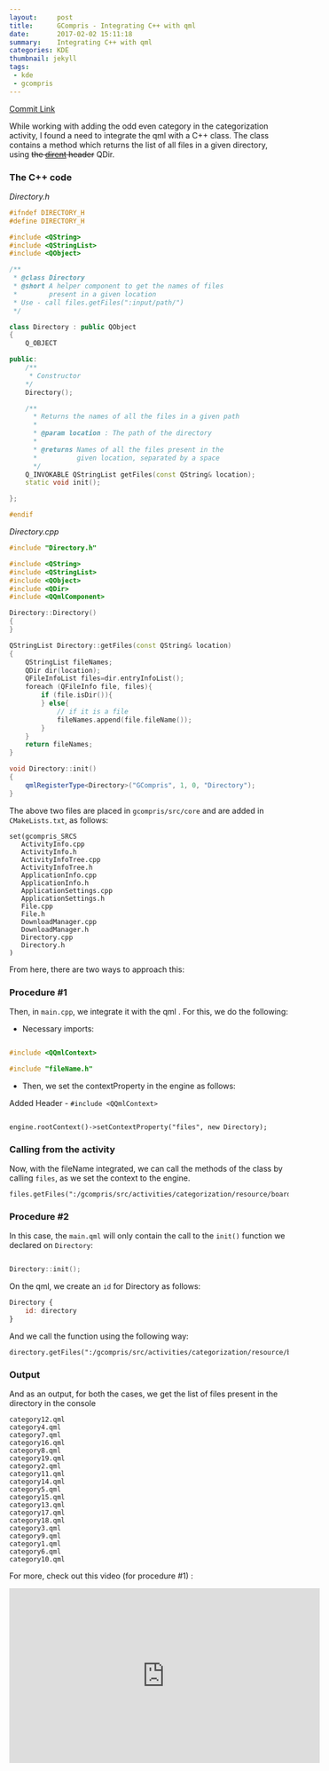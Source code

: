 ```yaml
---
layout:     post
title:      GCompris - Integrating C++ with qml
date:       2017-02-02 15:11:18
summary:    Integrating C++ with qml
categories: KDE
thumbnail: jekyll
tags:
 - kde
 - gcompris
---
```


[Commit Link](https://github.com/gcompris/GCompris-qt/commit/955462b943c34fc130d1a68fcfb0e1ec6393a3f0)

While working with adding the odd even category in the categorization activity, I found a need to integrate the qml with a C++ class. The class contains a method which returns the list of all files in a given directory, using ~~the [dirent](https://github.com/tronkko/dirent) header~~ QDir.

### The C++ code

*Directory.h*

```c++
#ifndef DIRECTORY_H
#define DIRECTORY_H

#include <QString>
#include <QStringList>
#include <QObject>

/**
 * @class Directory
 * @short A helper component to get the names of files
 *        present in a given location
 * Use - call files.getFiles(":input/path/")
 */

class Directory : public QObject
{
    Q_OBJECT

public:
    /**
     * Constructor
    */
    Directory();

    /**
      * Returns the names of all the files in a given path
      *
      * @param location : The path of the directory
      *
      * @returns Names of all the files present in the
      *          given location, separated by a space
      */
    Q_INVOKABLE QStringList getFiles(const QString& location);
    static void init();

};

#endif

```

*Directory.cpp*

```c++
#include "Directory.h"

#include <QString>
#include <QStringList>
#include <QObject>
#include <QDir>
#include <QQmlComponent>

Directory::Directory()
{
}

QStringList Directory::getFiles(const QString& location)
{
    QStringList fileNames;
    QDir dir(location);
    QFileInfoList files=dir.entryInfoList();
    foreach (QFileInfo file, files){
        if (file.isDir()){
        } else{
            // if it is a file
            fileNames.append(file.fileName());
        }
    }
    return fileNames;
}

void Directory::init()
{
    qmlRegisterType<Directory>("GCompris", 1, 0, "Directory");
}
```
The above two files are placed in `gcompris/src/core` and are added in `CMakeLists.txt`, as follows: 

```
set(gcompris_SRCS
   ActivityInfo.cpp
   ActivityInfo.h
   ActivityInfoTree.cpp
   ActivityInfoTree.h
   ApplicationInfo.cpp
   ApplicationInfo.h
   ApplicationSettings.cpp
   ApplicationSettings.h
   File.cpp
   File.h
   DownloadManager.cpp
   DownloadManager.h
   Directory.cpp
   Directory.h
)
```

From here, there are two ways to approach this: 

### Procedure #1

Then, in `main.cpp`, we integrate it with the qml . For this, we do the following:

* Necessary imports: 


```c++

#include <QQmlContext>

#include "fileName.h"

```

* Then, we set the contextProperty in the engine as follows:

Added Header - `#include <QQmlContext>`


```

engine.rootContext()->setContextProperty("files", new Directory);

```

### Calling from the activity

Now, with the fileName integrated, we can call the methods of the class by calling `files`, as we set the context to the engine.

```
files.getFiles(":/gcompris/src/activities/categorization/resource/board/")
```

### Procedure #2

In this case, the `main.qml` will only contain the call to the `init()` function we declared on `Directory`:

```c++

Directory::init();

```

On the qml, we create an `id` for Directory as follows: 

```qml
Directory {
	id: directory
}
```

And we call the function using the following way:

```
directory.getFiles(":/gcompris/src/activities/categorization/resource/board/")
```

### Output

And as an output, for both the cases, we get the list of files present in the directory in the console

```
category12.qml
category4.qml
category7.qml
category16.qml
category8.qml
category19.qml
category2.qml
category11.qml
category14.qml
category5.qml
category15.qml
category13.qml
category17.qml
category18.qml
category3.qml
category9.qml
category1.qml
category6.qml
category10.qml
```

For more, check out this video (for procedure #1) : 

<iframe width="560" height="315" src="https://www.youtube.com/embed/CR2qQebqv6I?list=PLfQnJyNyt15FrjkBl6zXwKyvrH2sOFKuI" frameborder="0" allowfullscreen></iframe>
